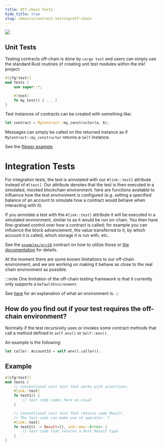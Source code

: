 ```yaml
---
title: Off-chain Tests
hide_title: true
slug: /basics/contract-testing/off-chain
---
```


<img src="/img/title/testing1.svg" className="titlePic" />

## Unit Tests

Testing contracts off-chain is done by `cargo test` and users can simply use the standard Rust
routines of creating unit test modules within the ink! project:

```rust
#[cfg(test)]
mod tests {
    use super::*;

    #[test]
    fn my_test() { ... }
}
```

Test instances of contracts can be created with something like:

```rust
let contract = MyContract::my_constructor(a, b);
```

Messages can simply be called on the returned instance as if `MyContract::my_constructor` returns a
`Self` instance.

See the [flipper example](https://github.com/paritytech/ink-examples/blob/main/flipper/lib.rs).

# Integration Tests

For integration tests, the test is annotated with our `#[ink::test]`
attribute instead of `#[test]`. Our attribute denotes that
the test is then executed in a simulated, mocked blockchain environment.
here are functions available to influence how the test environment
is configured (e.g. setting a specified balance of an account to
simulate how a contract would behave when interacting with it).

If you annotate a test with the `#[ink::test]` attribute it
will be executed in a simulated environment, similar to as it
would be run on-chain.
You then have fine-grained control over how a contract is called; 
for example you can influence the block advancement, the value transferred to it,
by which account it is called, which storage it is run with, etc..

See the [`examples/erc20`](https://github.com/paritytech/ink-examples/blob/main/erc20/lib.rs) contract on how to utilize those or [the documentation](https://docs.rs/ink/5.0.0-rc.1/ink/attr.test.html) for details.

At the moment there are some known limitations to our off-chain environment,
and we are working on making it behave as close to the real chain environment
as possible.

:::note
One limitation of the off-chain testing framework is that it
currently only supports a `DefaultEnvironment`.

See [here](../basics/environment.md) for an explanation of what an environment is.
:::

## How do you find out if your test requires the off-chain environment?

Normally if the test recursively uses or invokes some contract methods that
call a method defined in `self.env()` or `Self::env()`.

An example is the following:

```rust
let caller: AccountId = self.env().caller();
```

## Example

```rust
#[cfg(test)]
mod tests {
    // Conventional unit test that works with assertions.
    #[ink::test]
    fn test1() {
        // test code comes here as usual
    }

    // Conventional unit test that returns some Result.
    // The test code can make use of operator-`?`.
    #[ink::test]
    fn test2() -> Result<(), ink::env::Error> {
        // test code that returns a Rust Result type
    }
}
```
